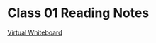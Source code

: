 # Class 01 Reading Notes

[Virtual Whiteboard](https://projects.invisionapp.com/freehand/document/k0ychUChr)
